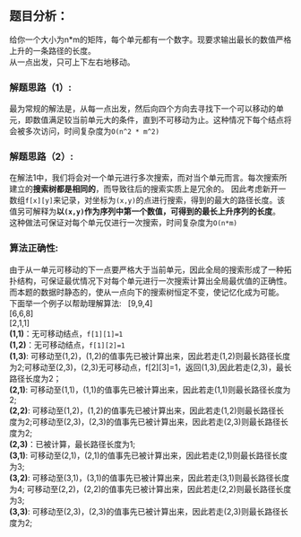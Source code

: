 ## 题目分析：
给你一个大小为n*m的矩阵，每个单元都有一个数字。现要求输出最长的数值严格上升的一条路径的长度。  
从一点出发，只可上下左右地移动。

### 解题思路（1）:
最为常规的解法是，从每一点出发，然后向四个方向去寻找下一个可以移动的单元，即数值满足较当前单元大的条件，直到不可移动为止。这种情况下每个结点将会被多次访问，时间复杂度为`O(n^2 * m^2)`  
### 解题思路（2）:  
在解法1中，我们将会对一个单元进行多次搜索，而对当个单元而言。每次搜索所建立的**搜索树都是相同的**，而导致往后的搜索实质上是冗余的。
因此考虑新开一数组`f[x][y]`来记录，对坐标为`(x,y)`的点进行搜索，得到的最大的路径长度。该值另可解释为**以`(x,y)`作为序列中第一个数值，可得到的最长上升序列的长度**。  
这种做法可保证对每个单元仅进行一次搜索，时间复杂度为`O(n*m)`
### 算法正确性:   
由于从一单元可移动的下一点要严格大于当前单元，因此全局的搜索形成了一种拓扑结构，可保证最优情况下对每个单元进行一次搜索计算出全局最优值的正确性。而本题的数据时静态的，使从一点向下的搜索树恒定不变，使记忆化成为可能。  
下面举一个例子以帮助理解算法:  
  [9,9,4]  
  [6,6,8]  
  [2,1,1]  
**(1,1)**：无可移动结点，`f[1][1]=1`  
**(1,2)**：无可移动结点，`f[1][2]=1`  
**(1,3)**: 可移动至(1,2)，(1,2)的值事先已被计算出来，因此若走(1,2)则最长路径长度为2;可移动至(2,3)，(2,3)无可移动点，f[2][3]=1，返回(1,3),因此若走(2,3)，最长路径长度为2；  
**(2,1)**: 可移动至(1,1)，(1,1)的值事先已被计算出来，因此若走(1,1)则最长路径长度为2;  
**(2,2)**: 可移动至(1,2)，(1,2)的值事先已被计算出来，因此若走(1,2)则最长路径长度为2;可移动至(2,3)，(2,3)的值事先已被计算出来，因此若走(2,3)则最长路径长度为2;  
**(2,3)**：已被计算，最长路径长度为1;  
**(3,1)**: 可移动至(2,1)，(2,1)的值事先已被计算出来，因此若走(2,1)则最长路径长度为3;  
**(3,2)**: 可移动至(3,1)，(3,1)的值事先已被计算出来，因此若走(3,1)则最长路径长度为4;   可移动至(2,2)，(2,2)的值事先已被计算出来，因此若走(2,2)则最长路径长度为3;  
**(3,3)**: 可移动至(2,3)，(2,3)的值事先已被计算出来，因此若走(2,3)则最长路径长度为2;
